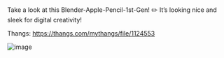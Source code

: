 Take a look at this Blender-Apple-Pencil-1st-Gen! ✏️ It’s looking nice and sleek for digital creativity!

Thangs: https://thangs.com/mythangs/file/1124553

![image](https://github.com/user-attachments/assets/6606b96b-f420-43b1-8e3f-0f7f259fb8f4)
